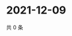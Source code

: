# 2021-12-09

共 0 条

<!-- BEGIN WEIBO -->
<!-- 最后更新时间 Thu Dec 09 2021 17:15:29 GMT+0800 (China Standard Time) -->

<!-- END WEIBO -->
